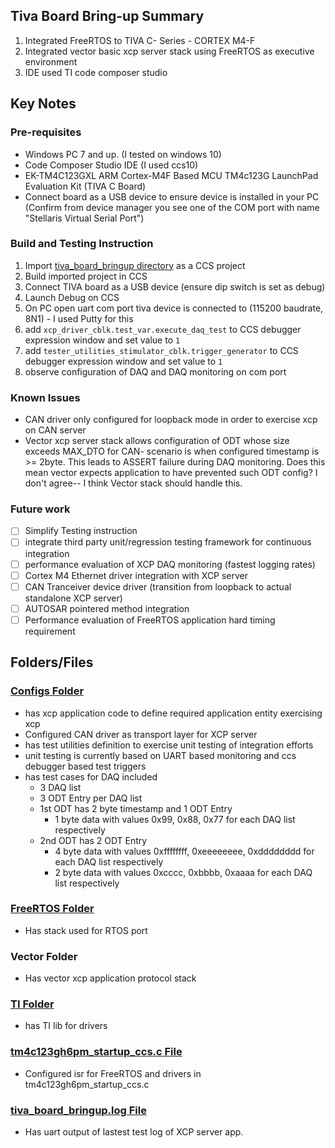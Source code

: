 ## Tiva Board Bring-up Summary
1. Integrated FreeRTOS to TIVA C- Series - CORTEX M4-F
2. Integrated vector basic xcp server stack using FreeRTOS as executive environment
3. IDE used TI code composer studio

## Key Notes
### Pre-requisites
- Windows PC 7 and up. (I tested on windows 10)
- Code Composer Studio IDE (I used ccs10)
- EK-TM4C123GXL ARM  Cortex-M4F Based MCU TM4c123G LaunchPad Evaluation Kit (TIVA C Board)
- Connect board as a USB device to ensure device is installed in your PC (Confirm from device manager you see one of the COM port with name "Stellaris Virtual Serial Port")
### Build and Testing Instruction
1. Import [tiva_board_bringup directory]([./) as a CCS project
2. Build imported project in CCS
3. Connect TIVA board as a USB device (ensure dip switch is set as debug)
4. Launch Debug on CCS
5. On PC open uart com port tiva device is connected to (115200 baudrate, 8N1) - I used Putty for this
6. add `xcp_driver_cblk.test_var.execute_daq_test` to CCS debugger expression window and set value to `1`
7. add `tester_utilities_stimulator_cblk.trigger_generator` to CCS debugger expression window and set value to `1`
8. observe configuration of DAQ and DAQ monitoring on com port
### Known Issues
- CAN driver only configured for loopback mode in order to exercise xcp on CAN server
- Vector xcp server stack allows configuration of ODT whose size exceeds MAX_DTO for CAN- 
  scenario is when configured timestamp is >= 2byte. This leads to ASSERT failure during DAQ monitoring. 
  Does this mean vector expects application to have prevented such ODT config? I don't agree-- I think Vector stack should handle this.
### Future work
- [ ] Simplify Testing instruction
- [ ] integrate third party unit/regression testing framework for continuous integration
- [ ] performance evaluation of XCP DAQ monitoring (fastest logging rates)
- [ ] Cortex M4 Ethernet driver integration with XCP server
- [ ] CAN Tranceiver device driver (transition from loopback to actual standalone XCP server)
- [ ] AUTOSAR pointered method integration
- [ ] Performance evaluation of FreeRTOS application hard timing requirement

## Folders/Files
### [Configs Folder](./Configs)
- has xcp application code to define required application entity exercising xcp
- Configured CAN driver as transport layer for XCP server
- has test utilities definition to exercise unit testing of integration efforts
- unit testing is currently based on UART based monitoring and ccs debugger based test triggers
- has test cases for DAQ included
	- 3 DAQ list
	- 3 ODT Entry per DAQ list
	- 1st ODT has 2 byte timestamp and 1 ODT Entry 
		- 1 byte data with values 0x99, 0x88, 0x77 for each DAQ list respectively
	- 2nd ODT has 2 ODT Entry
		- 4 byte data with values 0xffffffff, 0xeeeeeeee, 0xdddddddd for each DAQ list respectively
		- 2 byte data with values 0xcccc, 0xbbbb, 0xaaaa for each DAQ list respectively
### [FreeRTOS Folder](./FreeRTOS)
- Has stack used for RTOS port
### Vector Folder
- Has vector xcp application protocol stack
### [TI Folder](./TI)
- has TI lib for drivers 
### [tm4c123gh6pm_startup_ccs.c File](./tm4c123gh6pm_startup_ccs.c)
- Configured isr for FreeRTOS and drivers in tm4c123gh6pm_startup_ccs.c
### [tiva_board_bringup.log File](./tiva_board_bringup.log)
- Has uart output of lastest test log of XCP server app.

